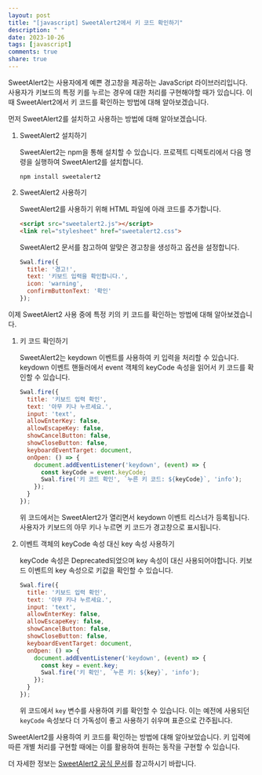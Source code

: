 ```yaml
---
layout: post
title: "[javascript] SweetAlert2에서 키 코드 확인하기"
description: " "
date: 2023-10-26
tags: [javascript]
comments: true
share: true
---
```


SweetAlert2는 사용자에게 예쁜 경고창을 제공하는 JavaScript 라이브러리입니다. 사용자가 키보드의 특정 키를 누르는 경우에 대한 처리를 구현해야할 때가 있습니다. 이때 SweetAlert2에서 키 코드를 확인하는 방법에 대해 알아보겠습니다.

먼저 SweetAlert2를 설치하고 사용하는 방법에 대해 알아보겠습니다.

1. SweetAlert2 설치하기

   SweetAlert2는 npm을 통해 설치할 수 있습니다. 프로젝트 디렉토리에서 다음 명령을 실행하여 SweetAlert2를 설치합니다.

   ```
   npm install sweetalert2
   ```

2. SweetAlert2 사용하기

   SweetAlert2를 사용하기 위해 HTML 파일에 아래 코드를 추가합니다.

   ```html
   <script src="sweetalert2.js"></script>
   <link rel="stylesheet" href="sweetalert2.css">
   ```

   SweetAlert2 문서를 참고하여 알맞은 경고창을 생성하고 옵션을 설정합니다.

   ```javascript
   Swal.fire({
     title: '경고!',
     text: '키보드 입력을 확인합니다.',
     icon: 'warning',
     confirmButtonText: '확인'
   });
   ```

이제 SweetAlert2 사용 중에 특정 키의 키 코드를 확인하는 방법에 대해 알아보겠습니다.

1. 키 코드 확인하기

   SweetAlert2는 keydown 이벤트를 사용하여 키 입력을 처리할 수 있습니다. keydown 이벤트 핸들러에서 event 객체의 keyCode 속성을 읽어서 키 코드를 확인할 수 있습니다.

   ```javascript
   Swal.fire({
     title: '키보드 입력 확인',
     text: '아무 키나 누르세요.',
     input: 'text',
     allowEnterKey: false,
     allowEscapeKey: false,
     showCancelButton: false,
     showCloseButton: false,
     keyboardEventTarget: document,
     onOpen: () => {
       document.addEventListener('keydown', (event) => {
         const keyCode = event.keyCode;
         Swal.fire('키 코드 확인', `누른 키 코드: ${keyCode}`, 'info');
       });
     }
   });
   ```

   위 코드에서는 SweetAlert2가 열리면서 keydown 이벤트 리스너가 등록됩니다. 사용자가 키보드의 아무 키나 누르면 키 코드가 경고창으로 표시됩니다.

2. 이벤트 객체의 keyCode 속성 대신 key 속성 사용하기

   keyCode 속성은 Deprecated되었으며 key 속성이 대신 사용되어야합니다. 키보드 이벤트의 key 속성으로 키값을 확인할 수 있습니다.

   ```javascript
   Swal.fire({
     title: '키보드 입력 확인',
     text: '아무 키나 누르세요.',
     input: 'text',
     allowEnterKey: false,
     allowEscapeKey: false,
     showCancelButton: false,
     showCloseButton: false,
     keyboardEventTarget: document,
     onOpen: () => {
       document.addEventListener('keydown', (event) => {
         const key = event.key;
         Swal.fire('키 확인', `누른 키: ${key}`, 'info');
       });
     }
   });
   ```

   위 코드에서 `key` 변수를 사용하여 키를 확인할 수 있습니다. 이는 예전에 사용되던 `keyCode` 속성보다 더 가독성이 좋고 사용하기 쉬우며 표준으로 간주됩니다.

SweetAlert2를 사용하여 키 코드를 확인하는 방법에 대해 알아보았습니다. 키 입력에 따른 개별 처리를 구현할 때에는 이를 활용하여 원하는 동작을 구현할 수 있습니다.

더 자세한 정보는 [SweetAlert2 공식 문서](https://sweetalert2.github.io/)를 참고하시기 바랍니다.